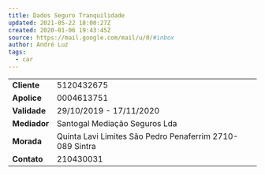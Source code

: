 ```yaml
---
title: Dados Seguro Tranquilidade
updated: 2021-05-22 18:00:27Z
created: 2020-01-06 19:43:45Z
source: https://mail.google.com/mail/u/0/#inbox
author: André Luz
tags:
  - car
---
```


|     |     |
| --- | --- |
| **Cliente** | 5120432675 |
| **Apolice** | 0004613751 |
| **Validade** | 29/10/2019 - 17/11/2020 |
| **Mediador** | Santogal Mediação Seguros Lda |
| **Morada** | Quinta Lavi Limites São Pedro Penaferrim 2710-089 Sintra |
| **Contato** | 210430031 |